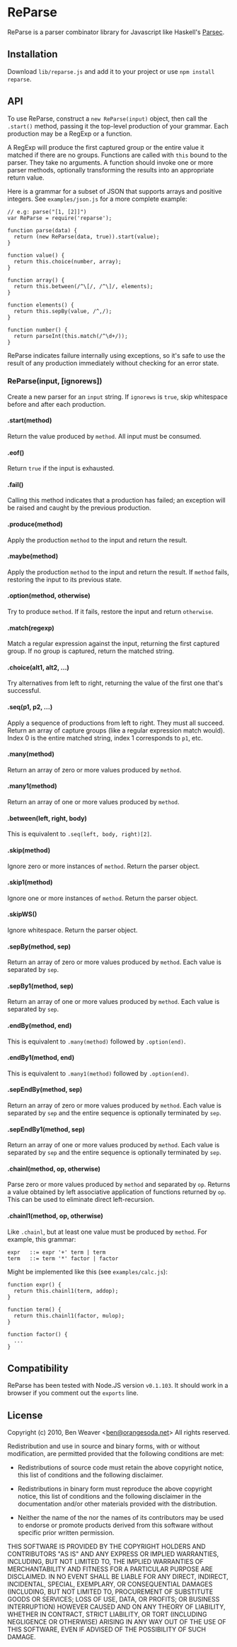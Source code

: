 # ReParse #

ReParse is a parser combinator library for Javascript like Haskell's
[Parsec](http://legacy.cs.uu.nl/daan/parsec.html).

## Installation ##

Download `lib/reparse.js` and add it to your project or use `npm
install reparse`.

## API ##

To use ReParse, construct a `new ReParse(input)` object, then call the
`.start()` method, passing it the top-level production of your
grammar.  Each production may be a RegExp or a function.

A RegExp will produce the first captured group or the entire value it
matched if there are no groups.  Functions are called with `this`
bound to the parser.  They take no arguments.  A function should
invoke one or more parser methods, optionally transforming the results
into an appropriate return value.

Here is a grammar for a subset of JSON that supports arrays and
positive integers.  See `examples/json.js` for a more complete
example:

    // e.g: parse("[1, [2]]")
    var ReParse = require('reparse');

    function parse(data) {
      return (new ReParse(data, true)).start(value);
    }

    function value() {
      return this.choice(number, array);
    }

    function array() {
      return this.between(/^\[/, /^\]/, elements);
    }

    function elements() {
      return this.sepBy(value, /^,/);
    }

    function number() {
      return parseInt(this.match(/^\d+/));
    }

ReParse indicates failure internally using exceptions, so it's safe to
use the result of any production immediately without checking for an
error state.

### ReParse(input, [ignorews]) ###

Create a new parser for an `input` string.  If `ignorews` is `true`,
skip whitespace before and after each production.

#### .start(method) ####

Return the value produced by `method`.  All input must be consumed.

#### .eof() ####

Return `true` if the input is exhausted.

#### .fail() ####

Calling this method indicates that a production has failed; an
exception will be raised and caught by the previous production.

#### .produce(method) ####

Apply the production `method` to the input and return the result.

#### .maybe(method) ####

Apply the production `method` to the input and return the result.  If
`method` fails, restoring the input to its previous state.

#### .option(method, otherwise) ####

Try to produce `method`.  If it fails, restore the input and return
`otherwise`.

#### .match(regexp) ####

Match a regular expression against the input, returning the first
captured group.  If no group is captured, return the matched string.

#### .choice(alt1, alt2, ...) ####

Try alternatives from left to right, returning the value of the first
one that's successful.

#### .seq(p1, p2, ...) ####

Apply a sequence of productions from left to right.  They must all
succeed.  Return an array of capture groups (like a regular expression
match would).  Index 0 is the entire matched string, index 1
corresponds to `p1`, etc.

#### .many(method) ####

Return an array of zero or more values produced by `method`.

#### .many1(method) ####

Return an array of one or more values produced by `method`.

#### .between(left, right, body) ####

This is equivalent to `.seq(left, body, right)[2]`.

#### .skip(method) ####

Ignore zero or more instances of `method`.  Return the parser object.

#### .skip1(method) ####

Ignore one or more instances of `method`.  Return the parser object.

#### .skipWS() ####

Ignore whitespace.  Return the parser object.

#### .sepBy(method, sep) ####

Return an array of zero or more values produced by `method`.  Each
value is separated by `sep`.

#### .sepBy1(method, sep) ####

Return an array of one or more values produced by `method`.  Each
value is separated by `sep`.

#### .endBy(method, end) ####

This is equivalent to `.many(method)` followed by `.option(end)`.

#### .endBy1(method, end) ####

This is equivalent to `.many1(method)` followed by `.option(end)`.

#### .sepEndBy(method, sep) ####

Return an array of zero or more values produced by `method`.  Each
value is separated by `sep` and the entire sequence is optionally
terminated by `sep`.

#### .sepEndBy1(method, sep) ####

Return an array of one or more values produced by `method`.  Each
value is separated by `sep` and the entire sequence is optionally
terminated by `sep`.

#### .chainl(method, op, otherwise) ####

Parse zero or more values produced by `method` and separated by `op`.
Returns a value obtained by left associative application of functions
returned by `op`.  This can be used to eliminate direct
left-recursion.

#### .chainl1(method, op, otherwise) ####

Like `.chainl`, but at least one value must be produced by `method`.
For example, this grammar:

    expr   ::= expr '+' term | term
    term   ::= term '*' factor | factor

Might be implemented like this (see `examples/calc.js`):

    function expr() {
      return this.chainl1(term, addop);
    }

    function term() {
      return this.chainl1(factor, mulop);
    }

    function factor() {
      ...
    }

## Compatibility ##

ReParse has been tested with Node.JS version `v0.1.103`.  It should
work in a browser if you comment out the `exports` line.

## License ##

Copyright (c) 2010, Ben Weaver &lt;ben@orangesoda.net&gt;
All rights reserved.

Redistribution and use in source and binary forms, with or without
modification, are permitted provided that the following conditions are
met:

* Redistributions of source code must retain the above copyright
  notice, this list of conditions and the following disclaimer.

* Redistributions in binary form must reproduce the above copyright
  notice, this list of conditions and the following disclaimer in the
  documentation and/or other materials provided with the distribution.

* Neither the name of the <organization> nor the names of its
  contributors may be used to endorse or promote products derived from
  this software without specific prior written permission.

THIS SOFTWARE IS PROVIDED BY THE COPYRIGHT HOLDERS AND CONTRIBUTORS
"AS IS" AND ANY EXPRESS OR IMPLIED WARRANTIES, INCLUDING, BUT NOT
LIMITED TO, THE IMPLIED WARRANTIES OF MERCHANTABILITY AND FITNESS FOR
A PARTICULAR PURPOSE ARE DISCLAIMED. IN NO EVENT SHALL <COPYRIGHT
HOLDER> BE LIABLE FOR ANY DIRECT, INDIRECT, INCIDENTAL, SPECIAL,
EXEMPLARY, OR CONSEQUENTIAL DAMAGES (INCLUDING, BUT NOT LIMITED TO,
PROCUREMENT OF SUBSTITUTE GOODS OR SERVICES; LOSS OF USE, DATA, OR
PROFITS; OR BUSINESS INTERRUPTION) HOWEVER CAUSED AND ON ANY THEORY OF
LIABILITY, WHETHER IN CONTRACT, STRICT LIABILITY, OR TORT (INCLUDING
NEGLIGENCE OR OTHERWISE) ARISING IN ANY WAY OUT OF THE USE OF THIS
SOFTWARE, EVEN IF ADVISED OF THE POSSIBILITY OF SUCH DAMAGE.

